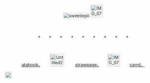 <p align="center"> <img src="https://komarev.com/ghpvc/?username=sweetiepii&label=　　(ヽ°□°）　　&color=909090&style=flat" alt="sweetiepii" /> <img width="39" height="40" alt="IMG_0782" src="https://github.com/user-attachments/assets/48bef695-6eba-495b-afaa-2e0d60381cc6" />

　
<p align="center"> ⭑　　⭑　　⭑　　⭑　　⭑　　⭑　　⭑　　⭑　　⭑
  
　<p align="center"> [atabook。](https://sweetiepii.atabook.org/)　　 <img width="45" height="40" alt="Untitled297_20250720100820" src="https://github.com/user-attachments/assets/3933cb03-9da3-4ebc-b71d-98d535ea3c74" /> 　　 [strawpage。](https://sweetiepii.straw.page/)　　<img width="39" height="40" alt="IMG_0782" src="https://github.com/user-attachments/assets/fba47392-91e8-413f-a197-e293df709be1" />　　 [carrd。](https://sweetstuffs.carrd.co/)
 
<img width="20" height="20" alt="Untitled284_20250711193810" src="https://github.com/user-attachments/assets/f2f1a7af-838f-4500-bf0f-4c8508f21f20" />
